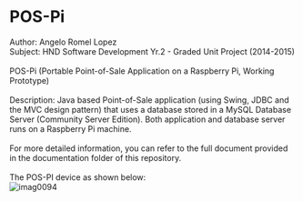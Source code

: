 # POS-Pi 
Author: Angelo Romel Lopez<br/>
Subject: HND Software Development Yr.2 - Graded Unit Project (2014-2015)<br/><br/>
POS-Pi (Portable Point-of-Sale Application on a Raspberry Pi, Working Prototype)<br/><br/>
Description: Java based Point-of-Sale application (using Swing, JDBC and the MVC design pattern) that uses a database stored in a MySQL Database Server (Community Server Edition). Both application and database server runs on a Raspberry Pi machine.<br/><br/>
For more detailed information, you can refer to the full document provided in the documentation folder of this repository.<br><br>
The POS-PI device as shown below:<br>
![imag0094](https://cloud.githubusercontent.com/assets/15631231/12640524/392a7096-c5a2-11e5-841d-b8c1f0aa71cd.jpg)

